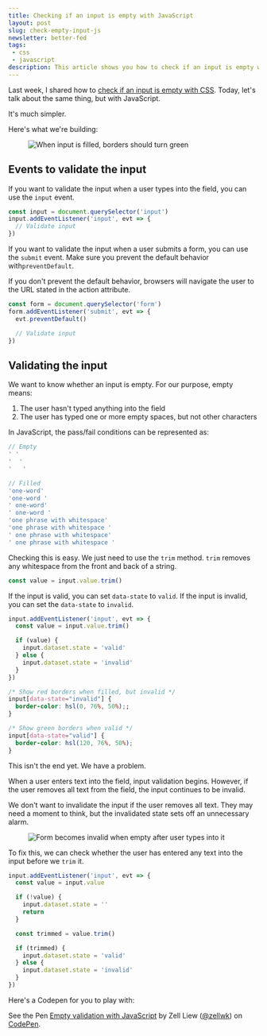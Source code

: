 ```yaml
---
title: Checking if an input is empty with JavaScript
layout: post
slug: check-empty-input-js
newsletter: better-fed
tags:
 - css
 - javascript
description: This article shows you how to check if an input is empty with JavaScript
---
```


Last week, I shared how to [check if an input is empty with CSS][1]. Today, let's talk about the same thing, but with JavaScript.

It's much simpler.

Here's what we're building:

<figure><img src="/images/2018/empty-input-validation-js/check.gif" alt="When input is filled, borders should turn green"></figure>

<!-- more -->

## Events to validate the input

If you want to validate the input when a user types into the field, you can use the `input` event.

```js
const input = document.querySelector('input')
input.addEventListener('input', evt => {
  // Validate input
})
```

If you want to validate the input when a user submits a form, you can use the `submit` event. Make sure you prevent the default behavior with`preventDefault`.

If you don't prevent the default behavior, browsers will navigate the user to the URL stated in the action attribute.

```js
const form = document.querySelector('form')
form.addEventListener('submit', evt => {
  evt.preventDefault()

  // Validate input
})
```

## Validating the input

We want to know whether an input is empty. For our purpose, empty means:

1. The user hasn't typed anything into the field
2. The user has typed one or more empty spaces, but not  other characters

In JavaScript, the pass/fail conditions can be represented as:

```js
// Empty
' '
'  '
'   '

// Filled
'one-word'
'one-word '
' one-word'
' one-word '
'one phrase with whitespace'
'one phrase with whitespace '
' one phrase with whitespace'
' one phrase with whitespace '
```

Checking this is easy. We just need to use the `trim` method. `trim` removes any whitespace from the front and back of a string.

```js
const value = input.value.trim()
```

If the input is valid, you can set `data-state` to `valid`. If the input is invalid, you can set the `data-state` to `invalid`.

```js
input.addEventListener('input', evt => {
  const value = input.value.trim()

  if (value) {
    input.dataset.state = 'valid'
  } else {
    input.dataset.state = 'invalid'
  }
})
```

```css
/* Show red borders when filled, but invalid */
input[data-state="invalid"] {
  border-color: hsl(0, 76%, 50%);;
}

/* Show green borders when valid */
input[data-state="valid"] {
  border-color: hsl(120, 76%, 50%);
}
```

This isn't the end yet. We have a problem.

When a user enters text into the field, input validation begins. However, if the user removes all text from the field, the input continues to be invalid.

We don't want to invalidate the input if the user removes all text. They may need a moment to think, but the invalidated state sets off an unnecessary alarm.

<figure><img src="/images/2018/empty-input-validation-js/problem.gif" alt="Form becomes invalid when empty after user types into it"></figure>

To fix this, we can check whether the user has entered any text into the input before we `trim` it.

```js
input.addEventListener('input', evt => {
  const value = input.value

  if (!value) {
    input.dataset.state = ''
    return
  }

  const trimmed = value.trim()

  if (trimmed) {
    input.dataset.state = 'valid'
  } else {
    input.dataset.state = 'invalid'
  }
})
```

Here's a Codepen for you to play with:

<p data-height="476" data-theme-id="7929" data-slug-hash="EObQpr" data-default-tab="result" data-user="zellwk" data-pen-title="Empty validation with JavaScript" class="codepen">See the Pen <a href="https://codepen.io/zellwk/pen/EObQpr/">Empty validation with JavaScript</a> by Zell Liew (<a href="https://codepen.io/zellwk">@zellwk</a>) on <a href="https://codepen.io">CodePen</a>.</p>
<script async src="https://static.codepen.io/assets/embed/ei.js"></script>

[1]:	/blog/check-empty-input-css "Checking if an input is empty with CSS"
